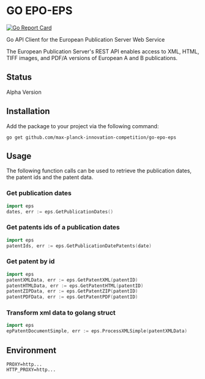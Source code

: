 # GO EPO-EPS
[![Go Report Card](https://goreportcard.com/badge/github.com/max-planck-innovation-competition/go-epo-eps)](https://goreportcard.com/report/github.com/max-planck-innovation-competition/go-epo-eps)

Go API Client for the European Publication Server Web Service

The European Publication Server's REST API enables access to XML, HTML, TIFF images, and PDF/A versions of European A
and B publications.

## Status

Alpha Version

## Installation

Add the package to your project via the following command:

```shell
go get github.com/max-planck-innovation-competition/go-epo-eps
```

## Usage

The following function calls can be used to retrieve the publication dates, the patent ids and the patent data.

### Get publication dates

```go
import eps
dates, err := eps.GetPublicationDates()
```

### Get patents ids of a publication dates

```go
import eps
patentIds, err := eps.GetPublicationDatePatents(date)
```

### Get patent by id

```go
import eps
patentXMLData, err := eps.GetPatentXML(patentID)
patentHTMLData, err := eps.GetPatentHTML(patentID)
patentZIPData, err := eps.GetPatentZIP(patentID)
patentPDFData, err := eps.GetPatentPDF(patentID)
```

### Transform xml data to golang struct

```go
import eps
epPatentDocumentSimple, err := eps.ProcessXMLSimple(patentXMLData)
```


## Environment

```
PROXY=http...
HTTP_PROXY=http...
```
